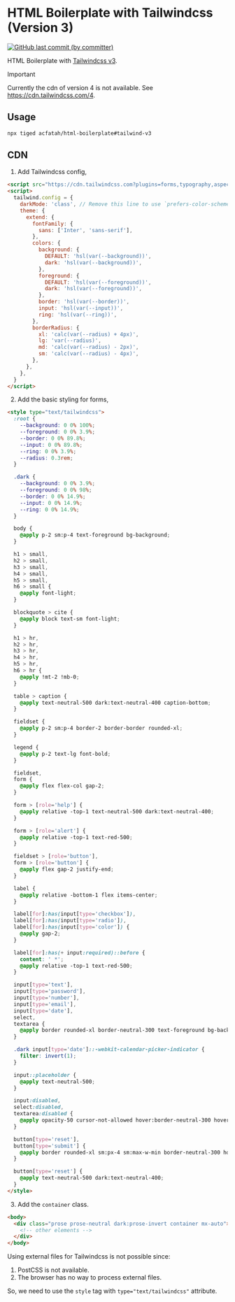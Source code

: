 # HTML Boilerplate with Tailwindcss (Version 3)

<p>
  <a href="https://github.com/acfatah/html-boilerplate/commits/tailwind-v3">
  <img alt="GitHub last commit (by committer)" src="https://img.shields.io/github/last-commit/acfatah/html-boilerplate/tailwind-v3?display_timestamp=committer&style=flat-square"></a>
</p>

HTML Boilerplate with [Tailwindcss v3](https://v3.tailwindcss.com/).

> [!IMPORTANT]  
> Currently the cdn of version 4 is not available. See https://cdn.tailwindcss.com/4.

## Usage

```bash
npx tiged acfatah/html-boilerplate#tailwind-v3
```

## CDN

1. Add Tailwindcss config,

```html
<script src="https://cdn.tailwindcss.com?plugins=forms,typography,aspect-ratio,line-clamp,container-queries"></script>
<script>
  tailwind.config = {
    darkMode: 'class', // Remove this line to use `prefers-color-scheme` CSS media feature
    theme: {
      extend: {
        fontFamily: {
          sans: ['Inter', 'sans-serif'],
        },
        colors: {
          background: {
            DEFAULT: 'hsl(var(--background))',
            dark: 'hsl(var(--background))',
          },
          foreground: {
            DEFAULT: 'hsl(var(--foreground))',
            dark: 'hsl(var(--foreground))',
          },
          border: 'hsl(var(--border))',
          input: 'hsl(var(--input))',
          ring: 'hsl(var(--ring))',
        },
        borderRadius: {
          xl: 'calc(var(--radius) + 4px)',
          lg: 'var(--radius)',
          md: 'calc(var(--radius) - 2px)',
          sm: 'calc(var(--radius) - 4px)',
        },
      },
    },
  }
</script>
```

2. Add the basic styling for forms,

```html
<style type="text/tailwindcss">
  :root {
    --background: 0 0% 100%;
    --foreground: 0 0% 3.9%;
    --border: 0 0% 89.8%;
    --input: 0 0% 89.8%;
    --ring: 0 0% 3.9%;
    --radius: 0.3rem;
  }

  .dark {
    --background: 0 0% 3.9%;
    --foreground: 0 0% 98%;
    --border: 0 0% 14.9%;
    --input: 0 0% 14.9%;
    --ring: 0 0% 14.9%;
  }

  body {
    @apply p-2 sm:p-4 text-foreground bg-background;
  }

  h1 > small,
  h2 > small,
  h3 > small,
  h4 > small,
  h5 > small,
  h6 > small {
    @apply font-light;
  }

  blockquote > cite {
    @apply block text-sm font-light;
  }

  h1 > hr,
  h2 > hr,
  h3 > hr,
  h4 > hr,
  h5 > hr,
  h6 > hr {
    @apply !mt-2 !mb-0;
  }

  table > caption {
    @apply text-neutral-500 dark:text-neutral-400 caption-bottom;
  }

  fieldset {
    @apply p-2 sm:p-4 border-2 border-border rounded-xl;
  }

  legend {
    @apply p-2 text-lg font-bold;
  }

  fieldset,
  form {
    @apply flex flex-col gap-2;
  }

  form > [role='help'] {
    @apply relative -top-1 text-neutral-500 dark:text-neutral-400;
  }

  form > [role='alert'] {
    @apply relative -top-1 text-red-500;
  }

  fieldset > [role='button'],
  form > [role='button'] {
    @apply flex gap-2 justify-end;
  }

  label {
    @apply relative -bottom-1 flex items-center;
  }

  label[for]:has(input[type='checkbox']),
  label[for]:has(input[type='radio']),
  label[for]:has(input[type='color']) {
    @apply gap-2;
  }

  label[for]:has(+ input:required)::before {
    content: ' *';
    @apply relative -top-1 text-red-500;
  }

  input[type='text'],
  input[type='password'],
  input[type='number'],
  input[type='email'],
  input[type='date'],
  select,
  textarea {
    @apply border rounded-xl border-neutral-300 text-foreground bg-background hover:border-blue-500 hover:bg-opacity-50 focus:bg-neutral-50 dark:focus:bg-neutral-900;
  }

  .dark input[type='date']::-webkit-calendar-picker-indicator {
    filter: invert(1);
  }

  input::placeholder {
    @apply text-neutral-500;
  }

  input:disabled,
  select:disabled,
  textarea:disabled {
    @apply opacity-50 cursor-not-allowed hover:border-neutral-300 hover:bg-none;
  }

  button[type='reset'],
  button[type='submit'] {
    @apply border rounded-xl sm:px-4 sm:max-w-min border-neutral-300 hover:bg-neutral-50 hover:border-blue-500 dark:hover:bg-neutral-900;
  }

  button[type='reset'] {
    @apply text-neutral-500 dark:text-neutral-400;
  }
</style>
```

3. Add the `container` class.

```html
<body>
  <div class="prose prose-neutral dark:prose-invert container mx-auto">
    <!-- other elements -->
  </div>
</body>
```

Using external files for Tailwindcss is not possible since:

1. PostCSS is not available.
2. The browser has no way to process external files.

So, we need to use the `style` tag with `type="text/tailwindcss"` attribute.
